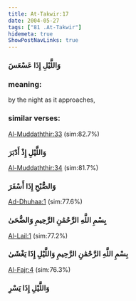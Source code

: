 ```yaml
---
title: At-Takwir:17
date: 2004-05-27
tags: ["81 .At-Takwir"]
hidemeta: true 
ShowPostNavLinks: true 
---
```

### وَاللَّيْلِ إِذَا عَسْعَسَ
### meaning: 
by the night as it approaches,
### similar verses: 

[Al-Muddaththir:33](/74/33) (sim:82.7%)

### وَاللَّيْلِ إِذْ أَدْبَرَ

[Al-Muddaththir:34](/74/34) (sim:81.7%)

### وَالصُّبْحِ إِذَا أَسْفَرَ

[Ad-Dhuhaa:1](/93/1) (sim:77.6%)

### بِسْمِ اللَّهِ الرَّحْمَٰنِ الرَّحِيمِ وَالضُّحَىٰ

[Al-Lail:1](/92/1) (sim:77.2%)

### بِسْمِ اللَّهِ الرَّحْمَٰنِ الرَّحِيمِ وَاللَّيْلِ إِذَا يَغْشَىٰ

[Al-Fajr:4](/89/4) (sim:76.3%)

### وَاللَّيْلِ إِذَا يَسْرِ
